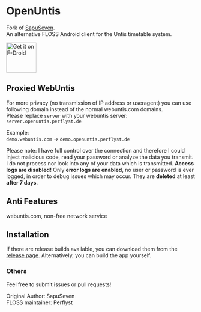# OpenUntis

Fork of [SapuSeven](https://github.com/SapuSeven/BetterUntis).  
An alternative FLOSS Android client for the Untis timetable system.

[<img src="https://f-droid.org/badge/get-it-on.png"
      alt="Get it on F-Droid"
      height="80">](https://f-droid.org/packages/de.perflyst.untis/)


## Proxied WebUntis

For more privacy (no transmission of IP address or useragent) you can use following domain instead of the normal webuntis.com domains.  
Please replace `server` with your webuntis server: `server.openuntis.perflyst.de`

Example:  
`demo.webuntis.com` -> `demo.openuntis.perflyst.de`

Please note: I have full control over the connection and therefore I could inject malicious code, read your password or analyze the data you transmit.
I do not process nor look into any of your data which is transmitted. **Access logs are disabled!** Only **error logs are enabled**, no user or password is ever logged, in order to debug issues which may occur. They are **deleted** at least **after 7 days**.

## Anti Features
webuntis.com, non-free network service


## Installation
If there are release builds available, you can download them from the [release page](https://github.com/Perflyst/OpenUntis/releases).
Alternatively, you can build the app yourself.


### Others
Feel free to submit issues or pull requests!

Original Author: SapuSeven  
FLOSS maintainer: Perflyst
